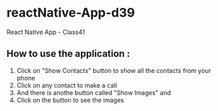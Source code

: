 # reactNative-App-d39
React Native App - Class41

## How to use the application :
1. Click on "Show Contacts" button to show all the contacts from your phone 
2. Click on any contact to make a call
3. And there is anothe button called "Show Images" and 
4. Click on the button to see the images


